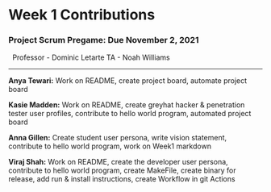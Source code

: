 # Week 1 Contributions
### Project Scrum Pregame: Due November 2, 2021

&nbsp; Professor - Dominic Letarte TA - Noah Williams
***



**Anya Tewari:** Work on README, create project board, automate project board

**Kasie Madden:** Work on README, create greyhat hacker & penetration tester user profiles, contribute to hello world program, automated project board

**Anna Gillen:** Create student user persona, write vision statement, contribute to hello world program, work on Week1 markdown

**Viraj Shah:** Work on README, create the developer user persona, contribute to hello world program, create MakeFile, create binary for release, add run & install instructions, create Workflow in git Actions
